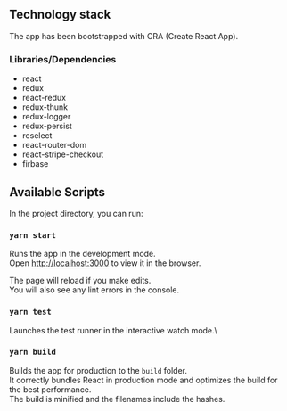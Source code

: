 ## Technology stack

The app has been bootstrapped with CRA (Create React App).

### Libraries/Dependencies

- react
- redux
- react-redux
- redux-thunk
- redux-logger
- redux-persist
- reselect
- react-router-dom
- react-stripe-checkout
- firbase

## Available Scripts

In the project directory, you can run:

### `yarn start`

Runs the app in the development mode.\
Open [http://localhost:3000](http://localhost:3000) to view it in the browser.

The page will reload if you make edits.\
You will also see any lint errors in the console.

### `yarn test`

Launches the test runner in the interactive watch mode.\

### `yarn build`

Builds the app for production to the `build` folder.\
It correctly bundles React in production mode and optimizes the build for the best performance.\
The build is minified and the filenames include the hashes.
